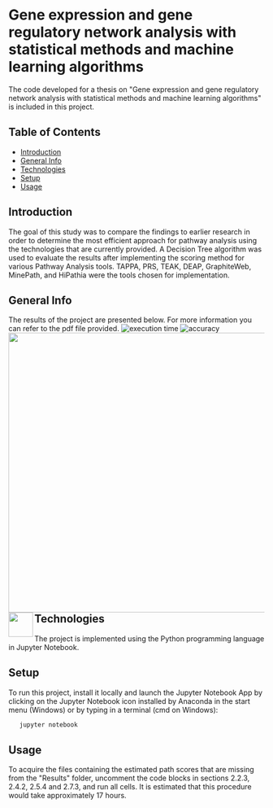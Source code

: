 # Gene expression and gene regulatory network analysis with statistical methods and machine learning algorithms
The code developed for a thesis on "Gene expression and gene regulatory network analysis with statistical methods and machine learning algorithms" is included in this project.

## Table of Contents  
* [Introduction](#intro)  
* [General Info](#info)
* [Technologies](#tech)
* [Setup](#setup)
* [Usage](#usage)

## <a name="intro">Introduction</a>
The goal of this study was to compare the findings to earlier research in order to determine the most efficient approach for pathway analysis using the technologies that are currently provided. A Decision Tree algorithm was used to evaluate the results after implementing the scoring method for various Pathway Analysis tools. TAPPA, PRS, TEAK, DEAP, GraphiteWeb, MinePath, and HiPathia were the tools chosen for implementation.

## <a name="info">General Info</a>
The results of the project are presented below. For more information you can refer to the pdf file provided.
<img src="https://user-images.githubusercontent.com/74158103/196029526-4b84230e-b2da-4a87-9ca5-a471e2f10097.png" align="left" height="550" width="950" >
<img src="https://user-images.githubusercontent.com/74158103/196029531-b85f1ca9-8f87-4e08-abf2-680ad2b138e4.png" align="left" height="48" width="48" >
![execution time](https://user-images.githubusercontent.com/74158103/196029526-4b84230e-b2da-4a87-9ca5-a471e2f10097.png)
![accuracy](https://user-images.githubusercontent.com/74158103/196029531-b85f1ca9-8f87-4e08-abf2-680ad2b138e4.png)

## <a name="tech">Technologies</a>
The project is implemented using the Python programming language in Jupyter Notebook.

## <a name="setup">Setup</a>
To run this project, install it locally and launch the Jupyter Notebook App by clicking on the Jupyter Notebook icon installed by Anaconda in the start menu (Windows) or by typing in a terminal (cmd on Windows):
```sh
   jupyter notebook
```

## <a name="usage">Usage</a>
To acquire the files containing the estimated path scores that are missing from the "Results" folder, uncomment the code blocks in sections 2.2.3, 2.4.2, 2.5.4 and 2.7.3, and run all cells. It is estimated that this procedure would take approximately 17 hours.


